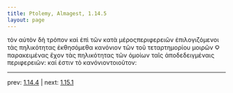 ```yaml
---
title: Ptolemy, Almagest, 1.14.5
layout: page
---
```


τὸν αὐτὸν δὴ τρόπον καὶ ἐπὶ τῶν κατὰ μέροςπεριφερειῶν ἐπιλογιζόμενοι τὰς πηλικότητας ἐκθησόμεθα κανόνιον τῶν τοῦ τεταρτημορίου μοιρῶν Ϙ παρακειμένας ἔχον τὰς πηλικότητας τῶν ὁμοίων ταῖς ἀποδεδειγμέναις περιφερειῶν: καί ἐστιν τὸ κανόνιοντοιοῦτον:

---

prev: [1.14.4](../1.14.4/) | next: [1.15.1](../1.15.1/)

